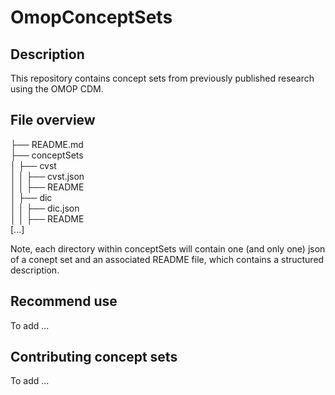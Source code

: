 # OmopConceptSets

## Description
This repository contains concept sets from previously published research using the OMOP CDM.  

## File overview

├── README.md  
├── conceptSets  
│   ├── cvst  
│   │   ├── cvst.json  
│   │   ├── README  
│   ├── dic  
│   │   ├── dic.json  
│   │   ├── README  
[...]

Note, each directory within conceptSets will contain one (and only one) json of a conept set and an associated README file, which contains a structured description.

## Recommend use
To add ...

## Contributing concept sets
To add ...
